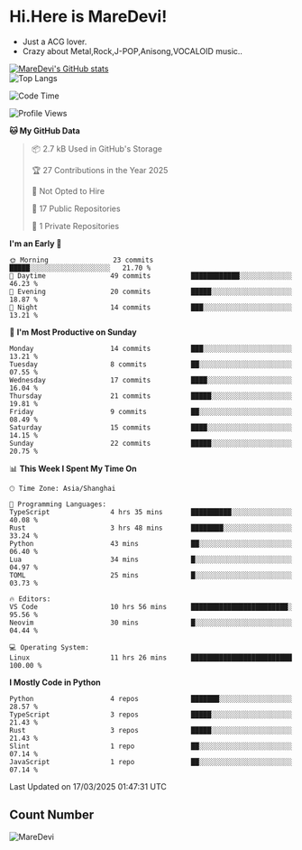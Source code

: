 # Hi.Here is MareDevi!

- Just a ACG lover.
- Crazy about Metal,Rock,J-POP,Anisong,VOCALOID music..

[![MareDevi's GitHub stats](https://github-readme-stats.vercel.app/api?username=MareDevi&show_icons=true&theme=algolia)](https://github.com/anuraghazra/github-readme-stats)  
![Top Langs](https://github-readme-stats.vercel.app/api/top-langs/?username=MareDevi&layout=compact&theme=algolia)

<!--START_SECTION:waka-->
![Code Time](http://img.shields.io/badge/Code%20Time-82%20hrs%2010%20mins-blue)

![Profile Views](http://img.shields.io/badge/Profile%20Views-3-blue)

**🐱 My GitHub Data** 

> 📦 2.7 kB Used in GitHub's Storage 
 > 
> 🏆 27 Contributions in the Year 2025
 > 
> 🚫 Not Opted to Hire
 > 
> 📜 17 Public Repositories 
 > 
> 🔑 1 Private Repositories 
 > 
**I'm an Early 🐤** 

```text
🌞 Morning                23 commits          █████░░░░░░░░░░░░░░░░░░░░   21.70 % 
🌆 Daytime                49 commits          ████████████░░░░░░░░░░░░░   46.23 % 
🌃 Evening                20 commits          █████░░░░░░░░░░░░░░░░░░░░   18.87 % 
🌙 Night                  14 commits          ███░░░░░░░░░░░░░░░░░░░░░░   13.21 % 
```
📅 **I'm Most Productive on Sunday** 

```text
Monday                   14 commits          ███░░░░░░░░░░░░░░░░░░░░░░   13.21 % 
Tuesday                  8 commits           ██░░░░░░░░░░░░░░░░░░░░░░░   07.55 % 
Wednesday                17 commits          ████░░░░░░░░░░░░░░░░░░░░░   16.04 % 
Thursday                 21 commits          █████░░░░░░░░░░░░░░░░░░░░   19.81 % 
Friday                   9 commits           ██░░░░░░░░░░░░░░░░░░░░░░░   08.49 % 
Saturday                 15 commits          ████░░░░░░░░░░░░░░░░░░░░░   14.15 % 
Sunday                   22 commits          █████░░░░░░░░░░░░░░░░░░░░   20.75 % 
```


📊 **This Week I Spent My Time On** 

```text
🕑︎ Time Zone: Asia/Shanghai

💬 Programming Languages: 
TypeScript               4 hrs 35 mins       ██████████░░░░░░░░░░░░░░░   40.08 % 
Rust                     3 hrs 48 mins       ████████░░░░░░░░░░░░░░░░░   33.24 % 
Python                   43 mins             ██░░░░░░░░░░░░░░░░░░░░░░░   06.40 % 
Lua                      34 mins             █░░░░░░░░░░░░░░░░░░░░░░░░   04.97 % 
TOML                     25 mins             █░░░░░░░░░░░░░░░░░░░░░░░░   03.73 % 

🔥 Editors: 
VS Code                  10 hrs 56 mins      ████████████████████████░   95.56 % 
Neovim                   30 mins             █░░░░░░░░░░░░░░░░░░░░░░░░   04.44 % 

💻 Operating System: 
Linux                    11 hrs 26 mins      █████████████████████████   100.00 % 
```

**I Mostly Code in Python** 

```text
Python                   4 repos             ███████░░░░░░░░░░░░░░░░░░   28.57 % 
TypeScript               3 repos             █████░░░░░░░░░░░░░░░░░░░░   21.43 % 
Rust                     3 repos             █████░░░░░░░░░░░░░░░░░░░░   21.43 % 
Slint                    1 repo              ██░░░░░░░░░░░░░░░░░░░░░░░   07.14 % 
JavaScript               1 repo              ██░░░░░░░░░░░░░░░░░░░░░░░   07.14 % 
```




 Last Updated on 17/03/2025 01:47:31 UTC
<!--END_SECTION:waka-->

## Count Number
![MareDevi](https://count.getloli.com/get/@maredevi?theme=moebooru-h)  

<!---
MareDevi/MareDevi is a ✨ special ✨ repository because its `README.md` (this file) appears on your GitHub profile.
You can click the Preview link to take a look at your changes.
--->

